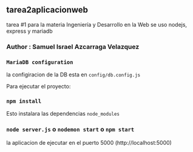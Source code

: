 ## tarea2aplicacionweb
tarea #1 para la materia Ingeniería y Desarrollo en la Web se uso nodejs, express y mariadb

### Author : Samuel Israel Azcarraga Velazquez

### `MariaDB configuration`
la configiracion de la DB esta en  `config/db.config.js`

Para ejecutar el proyecto:

### `npm install`

Esto instalara las dependencias `node_modules`

### `node server.js` o `nodemon start` o `npm start`

la aplicacion de ejecutar en el puerto 5000 (http://localhost:5000)
